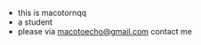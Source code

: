 - this is macotornqq
- a student
- please via macotoecho@gmail.com contact me

<!---
macotornqq/macotornqq is a ✨ special ✨ repository because its `README.md` (this file) appears on your GitHub profile.
You can click the Preview link to take a look at your changes.
--->
